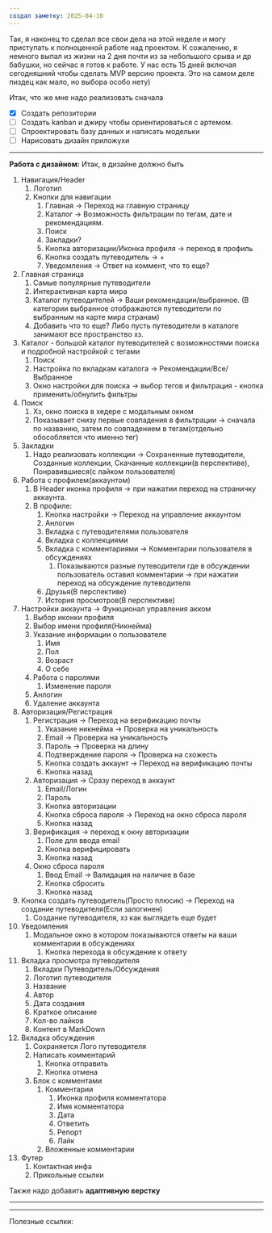 ```yaml
---
создал заметку: 2025-04-10
---
```


Так, я наконец то сделал все свои дела на этой неделе и могу приступать к полноценной работе над проектом. К сожалению, я немного выпал из жизни на 2 дня почти из за небольшого срыва и др бабушки, но сейчас я готов к работе. У нас есть 15 дней включая сегодняшний чтобы сделать MVP версию проекта. Это на самом деле пиздец как мало, но выбора особо нету) 

Итак, что же мне надо реализовать сначала
- [x] Создать репозитории
- [ ] Создать kanban и джиру чтобы ориентироваться с артемом. 
- [ ] Спроектировать базу данных и написать модельки
- [ ] Нарисовать дизайн приложухи

---
**Работа с дизайном:** 
Итак, в дизайне должно быть
1. Навигация/Header
	1. Логотип
	2. Кнопки для навигации
		1. Главная -> Переход на главную страницу
		2. Каталог -> Возможность фильтрации по тегам, дате и рекомендациям.
		3. Поиск
		4. Закладки?
		5. Кнопка авторизации/Иконка профиля -> переход в профиль
		6. Кнопка создать путеводитель -> +
		7. Уведомления -> Ответ на коммент, что то еще? 
2. Главная страница
	1. Самые популярные путеводители
	2. Интерактивная карта мира
	3. Каталог путеводителей -> Ваши рекомендации/выбранное. (В категории выбранное отображаются путеводители по выбранным на карте мира странам)
	4. Добавить что то еще? Либо пусть путеводители в каталоге занимают все пространство хз.
3. Каталог - большой каталог путеводителей с возможностями поиска и подробной настройкой с тегами
	1. Поиск
	2. Настройка по вкладкам каталога -> Рекомендации/Все/Выбранное
	3. Окно настройки для поиска -> выбор тегов и фильтрация - кнопка применить/обнулить фильтры
4. Поиск
	1.  Хз, окно поиска в хедере с модальным окном
	2. Показывает снизу первые совпадения в фильтрации -> сначала по названию, затем по совпадением в тегам(отдельно обособляется что именно тег)
5. Закладки
	1. Надо реализовать коллекции -> Сохраненные путеводители, Созданные коллекции, Скачанные коллекции(в перспективе), Понравившиеся(с лайком пользователя)
6. Работа с профилем(аккаунтом)
	1. В Header иконка профиля -> при нажатии переход на страничку аккаунта.
	2. В профиле: 
		1. Кнопка настройки -> Переход на управление аккаунтом
		2. Анлогин
		3. Вкладка с путеводителями пользователя
		4. Вкладка с коллекциями
		5. Вкладка с комментариями -> Комментарии пользователя в обсуждениях
			1. Показываются разные путеводители где в обсуждении пользователь оставил комментарии -> при нажатии переход на обсуждение путеводителя
		6. Друзья(В перспективе)
		7. История просмотров(В перспективе)
7. Настройки аккаунта -> Функционал управления акком
	1. Выбор иконки профиля
	2. Выбор имени профиля(Никнейма)
	3. Указание информации о пользователе
		1. Имя
		2. Пол
		3. Возраст
		4. О себе
	4. Работа с паролями
		1. Изменение пароля
	5. Анлогин
	6. Удаление аккаунта
8. Авторизация/Регистрация
	1. Регистрация -> Переход на верификацию почты
		1. Указание никнейма -> Проверка на уникальность
		2. Email -> Проверка на уникальность
		3. Пароль -> Проверка на длину 
		4. Подтверждение пароля -> Проверка на схожесть
		5. Кнопка создать аккаунт -> Переход на верификацию почты
		6. Кнопка назад
	2. Авторизация -> Сразу переход в аккаунт
		1. Email/Логин
		2. Пароль
		3. Кнопка авторизации
		4. Кнопка сброса пароля -> Переход на окно сброса пароля
		5. Кнопка назад
	3. Верификация -> переход к окну авторизации
		1. Поле для ввода email
		2. Кнопка верифицировать
		3. Кнопка назад
	4. Окно сброса пароля
		1. Ввод Email -> Валидация на наличие в базе
		2. Кнопка сбросить
		3. Кнопка назад
9. Кнопка создать путеводитель(Просто плюсик) -> Переход на создание путеводителя(Если залогинен)
	1. Создание путеводителя, хз как выглядеть еще будет
10. Уведомления
	1. Модальное окно в котором показываются ответы на ваши комментарии в обсуждениях
		1. Кнопка перехода в обсуждение к ответу
11. Вкладка просмотра путеводителя
	1. Вкладки Путеводитель/Обсуждения
	2. Логотип путеводителя
	3. Название
	4. Автор
	5. Дата создания
	6. Краткое описание
	7. Кол-во лайков
	8. Контент в MarkDown
12. Вкладка обсуждения
	1. Сохраняется Лого путеводителя
	2. Написать комментарий
		1. Кнопка отправить
		2. Кнопка отмена
	3. Блок с комментами
		1. Комментарии
			1. Иконка профиля комментатора
			2. Имя комментатора
			3. Дата
			4. Ответить
			5. Репорт
			6. Лайк
		2. Вложенные комментарии
13. Футер
	1. Контактная инфа
	2. Прикольные ссылки



Также надо добавить **адаптивную верстку**

---


---
Полезные ссылки:
